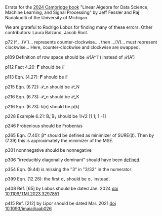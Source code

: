 Errata
for the
[2024 Cambridge book](https://web.eecs.umich.edu/~fessler/#:~:text=https%3A//www.cambridge.org/highereducation/isbn/9781009418140)
"Linear Algebra for Data Science, Machine Learning, and Signal Processing"
by Jeff Fessler and Raj Nadakuditi of the University of Michigan.

We are grateful to
Rodrigo Lobos
for finding many of these errors.
Other contributors:
Laura Balzano, Jacob Root.

p72
If …(V’)… represents counter-clockwise…, then …(V)… must represent clockwise…
Here, counter-clockwise and clockwise are swapped.

p109 Definition of row space should be ℛ(A^⊤) instead of ℛ(A')

p112 Fact 4.20: 𝐅 should be 𝔽

p113 Eqn. (4.27): 𝐅 should be 𝔽

p215 Eqn. (6.72): 𝒫_n should be 𝒫_N

p216 Eqn. (6.73): 𝒫_n should be 𝒫_K

p216 Eqn. (6.73): k(n) should be p(k)

p228 Example 6.21: B₁'B₂ should be 1/√2 [1 1; 1 -1]

p246 Frobenious should be Frobenius

p265 Eqn. (7.40): β* should be defined as minimizer of SURE(β).
Then by (7.39) this is approximately the minimizer of the MSE.

p301 nonnnegative should be nonnegative

p306 "irreducibly diagonally dominant" should have been
[defined](https://en.wikipedia.org/wiki/Diagonally_dominant_matrix#Variations).

p354 Eqn. (9.44) is missing the "3" in "3/32" in the numerator

p399 Eqn. (12.26): the first σ₊ should be σ₋ instead.

p408 Ref. [65] by Lobos should be dated Jan. 2024
 [doi 10.1109/TMI.2023.3297851](https://doi.org/10.1109/TMI.2023.3297851)

p415 Ref. [212] by Lipor should be dated Mar. 2021
 [doi 10.1093/imaiai/iaab026](https://doi.org/10.1093/imaiai/iaab026)
